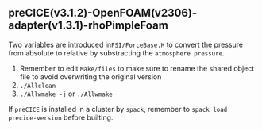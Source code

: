 ## preCICE(v3.1.2)-OpenFOAM(v2306)-adapter(v1.3.1)-rhoPimpleFoam

Two variables are introduced in`FSI/ForceBase.H` to convert the pressure from absolute to relative by substracting the `atmosphere pressure`.

1. Remember to edit `Make/files` to make sure to rename the shared object file to avoid overwriting the original version
2. `./Allclean`
3. `./Allwmake -j` or `./Allwmake`


If `preCICE` is installed in a cluster by `spack`, remember to `spack load precice-version` before builting.
